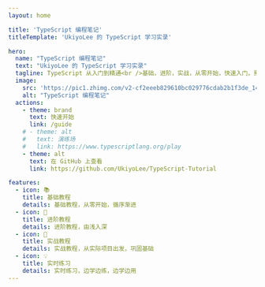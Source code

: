 ```yaml
---
layout: home

title: 'TypeScript 编程笔记'
titleTemplate: 'UkiyoLee 的 TypeScript 学习实录'

hero:
  name: "TypeScript 编程笔记"
  text: "UkiyoLee 的 TypeScript 学习实录"
  tagline: TypeScript 从入门到精通<br />基础，进阶，实战，从零开始，快速入门，熟练掌握
  image:
    src: 'https://pic1.zhimg.com/v2-cf2eeeb829610bc029776cdab2b1f3de_1440w.jpg?source=172ae18b'
    alt: "TypeScript 编程笔记"
  actions:
    - theme: brand
      text: 快速开始
      link: /guide
    # - theme: alt 
    #   text: 演练场
    #   link: https://www.typescriptlang.org/play
    - theme: alt
      text: 在 GitHub 上查看
      link: https://github.com/UkiyoLee/TypeScript-Tutorial

features:
  - icon: 📚
    title: 基础教程
    details: 基础教程，从零开始，循序渐进
  - icon: 📝
    title: 进阶教程
    details: 进阶教程，由浅入深
  - icon: 📖
    title: 实战教程
    details: 实战教程，从实际项目出发，巩固基础
  - icon: 💡
    title: 实时练习
    details: 实时练习，边学边练，边学边用
---
```


<style>
:root {
  --vp-home-hero-name-color: transparent;
  --vp-home-hero-name-background: -webkit-linear-gradient(120deg, #4354ff 30%, #41d1ff);

  --vp-home-hero-image-background-image: linear-gradient(120deg, #4354ff 50%, #2221ff 50%);
  /* --vp-home-hero-image-filter: blur(44px); */
}

@media (min-width: 640px) {
  :root {
    --vp-home-hero-image-filter: blur(56px);
  }
}

@media (min-width: 960px) {
  :root {
    --vp-home-hero-image-filter: blur(68px);
  }
}
</style>